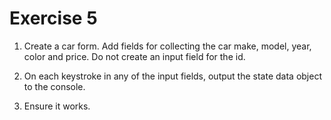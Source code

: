 # Exercise 5

1. Create a car form. Add fields for collecting the car make, model, year, color and price. Do not create an input field for the id.

2. On each keystroke in any of the input fields, output the state data object to the console.

3. Ensure it works.